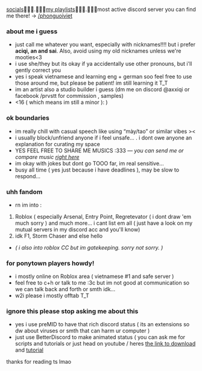 [socials](https://guns.lol/dkj)᲼᲼᲼.᲼᲼᲼[my playlists](https://linktr.ee/renicht)᲼᲼᲼.᲼᲼᲼most active discord server you can find me there! -> [/phonguoiviet](https://discord.gg/phonguoiviet)


### about me i guess
- just call me whatever you want, especially with nicknames!!!! but i prefer **aciqi, an and sai**. Also, avoid using my old nicknames unless we're mooties<3
- i use she/they but its okay if ya accidentally use other pronouns, but i'll gently correct you
- yes i speak vietnamese and learning eng + german soo feel free to use those around me, but please be patient! im still learning it T_T
- im an artist also a studio builder i guess (dm me on discord @axxiqi or facebook /prvstt for commission , samples)
- <16 ( which means im still a minor ): )
### ok boundaries
-  im really chill with casual speech like using “mày/tao” or similar vibes ><
-  i usually block/unfriend anyone if i feel unsafe... . i dont owe anyone an explanation for curating my space
-  YES FEEL FREE TO SHARE ME MUSICS :333 — *you can send me or compare music [right here](https://musictaste.space/@simplylovely)*
-  im okay with jokes but dont go TOOO far, im real sensitive...
-  busy all time ( yes just because i have deadlines ), may be slow to respond...
### uhh fandom 
- rn im into :
1. Roblox ( especially Arsenal, Entry Point, Regretevator ( i dont draw 'em much sorry ) and much more... i cant list em all ( just have a look on my mutual servers in my discord acc and you'll know)
2. idk F1, Storm Chaser and else hello
- *( i also into roblox CC but im gatekeeping. sorry not sorry. )*
### for ponytown players howdy!
- i mostly online on Roblox area ( vietnamese #1 and safe server )
- feel free to c+h or talk to me :3c but im not good at communication so we can talk back and forth or smth idk...
- w2i please i mostly offtab T_T
### ignore this please stop asking me about this
- yes i use preMID to have that rich discord status ( its an extensions so dw about viruses or smth that can harm ur computer )
- just use BetterDiscord to make animated status ( you can ask me for scripts and tutorials or just head on youtube / heres [the link to download](https://betterdiscord.app/) and [tutorial](https://www.youtube.com/watch?v=6krUNTXpKKY&t=32s&pp=ygUXZGlzY29yZCBhbmltYXRlZCBzdGF0dXM%3D)

   
thanks for reading ts lmao
